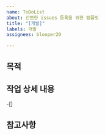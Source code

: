 ```yaml
---
name: ToDoList
about: 간편한 issues 등록을 위한 템플릿
title: "[개발]"
labels: 개발
assignees: blooper20

---
```


## 목적
> 
## 작업 상세 내용
-[]
## 참고사항
